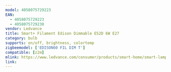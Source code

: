```yaml
---
model: 4058075729223
EAN: 
  - 4058075729223
  - 4058075729230
vendor: Ledvance
title: Smart+ Filament Edison Dimmable E52D 6W E27 
category: bulb
supports: on/off, brightness, colortemp
zigbeemodel: ['EDISON60 FIL DIM T']
compatible: [z2m]
mlink: https://www.ledvance.com/consumer/products/smart-home/smart-lamps/smart-zigbee/smart-classic-filament-lamps-with-zigbee-technology/edison-bulb-shape-with-filament-style-with-zigbee-technology-c141281?productId=204360
link: 
---
```

